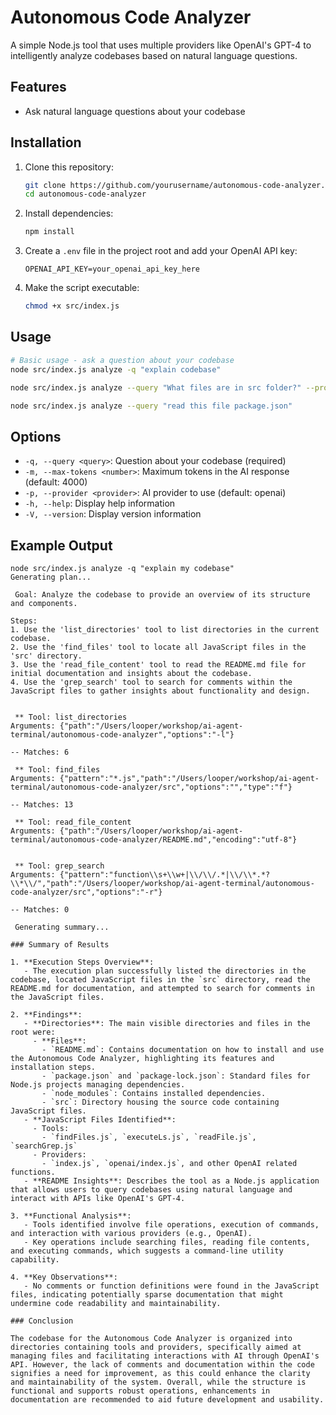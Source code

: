 # Autonomous Code Analyzer

A simple Node.js tool that uses multiple providers like OpenAI's GPT-4 to intelligently analyze codebases based on natural language questions.

## Features

- Ask natural language questions about your codebase

## Installation

1. Clone this repository:
   ```bash
   git clone https://github.com/yourusername/autonomous-code-analyzer.git
   cd autonomous-code-analyzer
   ```

2. Install dependencies:
   ```bash
   npm install
   ```

3. Create a `.env` file in the project root and add your OpenAI API key:
   ```
   OPENAI_API_KEY=your_openai_api_key_here
   ```

4. Make the script executable:
   ```bash
   chmod +x src/index.js
   ```

## Usage

```bash
# Basic usage - ask a question about your codebase
node src/index.js analyze -q "explain codebase"

node src/index.js analyze --query "What files are in src folder?" --provider openai

node src/index.js analyze --query "read this file package.json"
```

## Options
- `-q, --query <query>`: Question about your codebase (required)
- `-m, --max-tokens <number>`: Maximum tokens in the AI response (default: 4000)
- `-p, --provider <provider>`: AI provider to use (default: openai)
- `-h, --help`: Display help information
- `-V, --version`: Display version information

## Example Output

```
node src/index.js analyze -q "explain my codebase"
Generating plan...

 Goal: Analyze the codebase to provide an overview of its structure and components.

Steps:
1. Use the 'list_directories' tool to list directories in the current codebase.
2. Use the 'find_files' tool to locate all JavaScript files in the 'src' directory.
3. Use the 'read_file_content' tool to read the README.md file for initial documentation and insights about the codebase.
4. Use the 'grep_search' tool to search for comments within the JavaScript files to gather insights about functionality and design. 


 ** Tool: list_directories
Arguments: {"path":"/Users/looper/workshop/ai-agent-terminal/autonomous-code-analyzer","options":"-l"}

-- Matches: 6

 ** Tool: find_files
Arguments: {"pattern":"*.js","path":"/Users/looper/workshop/ai-agent-terminal/autonomous-code-analyzer/src","options":"","type":"f"}

-- Matches: 13

 ** Tool: read_file_content
Arguments: {"path":"/Users/looper/workshop/ai-agent-terminal/autonomous-code-analyzer/README.md","encoding":"utf-8"}


 ** Tool: grep_search
Arguments: {"pattern":"function\\s+\\w+|\\/\\/.*|\\/\\*.*?\\*\\/","path":"/Users/looper/workshop/ai-agent-terminal/autonomous-code-analyzer/src","options":"-r"}

-- Matches: 0

 Generating summary... 

### Summary of Results

1. **Execution Steps Overview**:
   - The execution plan successfully listed the directories in the codebase, located JavaScript files in the `src` directory, read the README.md for documentation, and attempted to search for comments in the JavaScript files.

2. **Findings**:
   - **Directories**: The main visible directories and files in the root were:
     - **Files**:
       - `README.md`: Contains documentation on how to install and use the Autonomous Code Analyzer, highlighting its features and installation steps.
       - `package.json` and `package-lock.json`: Standard files for Node.js projects managing dependencies.
       - `node_modules`: Contains installed dependencies.
       - `src`: Directory housing the source code containing JavaScript files.
   - **JavaScript Files Identified**:
     - Tools: 
       - `findFiles.js`, `executeLs.js`, `readFile.js`, `searchGrep.js`
     - Providers:
       - `index.js`, `openai/index.js`, and other OpenAI related functions.
   - **README Insights**: Describes the tool as a Node.js application that allows users to query codebases using natural language and interact with APIs like OpenAI's GPT-4.

3. **Functional Analysis**:
   - Tools identified involve file operations, execution of commands, and interaction with various providers (e.g., OpenAI).
   - Key operations include searching files, reading file contents, and executing commands, which suggests a command-line utility capability.

4. **Key Observations**:
   - No comments or function definitions were found in the JavaScript files, indicating potentially sparse documentation that might undermine code readability and maintainability.

### Conclusion

The codebase for the Autonomous Code Analyzer is organized into directories containing tools and providers, specifically aimed at managing files and facilitating interactions with AI through OpenAI's API. However, the lack of comments and documentation within the code signifies a need for improvement, as this could enhance the clarity and maintainability of the system. Overall, while the structure is functional and supports robust operations, enhancements in documentation are recommended to aid future development and usability.
```
